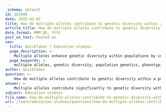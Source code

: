 ```yaml
---
_schema: default
id: 167848
date: 2025-02-01
title: How do multiple alleles contribute to genetic diversity within a population?
article_title: How do multiple alleles contribute to genetic diversity within a population?
date_format: MMM DD, YYYY
post_on_text: Posted on
seo:
  title: QuickTakes | Education studies
  page_description: >-
    Multiple alleles enhance genetic diversity within populations by increasing genotype and phenotype variations, crucial for adaptation, evolution, and population resilience.
  page_keywords: >-
    multiple alleles, genetic diversity, population genetics, phenotypic variation, ABO blood group, codominance, incomplete dominance, natural selection, genetic variation, evolution, population structure, gene flow, breeding programs, conservation efforts
author: QuickTakes
question: >-
    How do multiple alleles contribute to genetic diversity within a population?
answer: >-
    Multiple alleles contribute significantly to genetic diversity within a population by increasing the variety of genotypes and phenotypes that can arise from a single genetic locus. Here are several key points that illustrate how multiple alleles enhance genetic diversity:\n\n1. **Definition of Multiple Alleles**: Multiple alleles refer to the existence of more than two alleles for a particular gene within a population. While an individual can only inherit two alleles (one from each parent), the presence of multiple alleles in the population allows for a greater variety of genetic combinations. A classic example is the ABO blood group system in humans, which includes three alleles: A (IA), B (IB), and O (i). This results in four possible blood types: A (IAIA or IAi), B (IBIB or IBi), AB (IAIB), and O (ii).\n\n2. **Increased Phenotypic Variation**: The presence of multiple alleles can lead to a wider range of phenotypes. For instance, in the case of the ABO blood group, the combination of different alleles results in distinct blood types, each with unique immunological properties. This variation can be crucial for survival and adaptation, as different phenotypes may confer advantages in specific environments.\n\n3. **Codominance and Incomplete Dominance**: Multiple alleles can exhibit different patterns of dominance, such as codominance and incomplete dominance. In codominance, both alleles are fully expressed in the phenotype (as seen in AB blood type), while in incomplete dominance, the phenotype is a blend of the two alleles (e.g., red and white flowers producing pink offspring). These interactions further enrich the phenotypic diversity within a population.\n\n4. **Genetic Variation and Evolution**: The genetic variation introduced by multiple alleles is essential for evolution. It provides a reservoir of traits that can be acted upon by natural selection. Populations with greater genetic diversity are more likely to adapt to changing environments, resist diseases, and survive over time.\n\n5. **Population Structure and Gene Flow**: The presence of multiple alleles can also reflect the population structure and gene flow. Different populations may harbor different alleles, and when individuals from these populations interbreed, new allele combinations can emerge, further enhancing genetic diversity.\n\n6. **Implications for Breeding and Conservation**: Understanding the role of multiple alleles in genetic diversity is crucial for breeding programs and conservation efforts. Maintaining genetic diversity within a population can help ensure its resilience to environmental changes and diseases.\n\nIn summary, multiple alleles play a vital role in contributing to genetic diversity within a population by increasing the range of possible genotypes and phenotypes, facilitating adaptation and evolution, and enhancing the overall genetic health of populations.
subject: Education studies
file_name: how-do-multiple-alleles-contribute-to-genetic-diversity-within-a-population.md
url: /learn/education-studies/questions/how-do-multiple-alleles-contribute-to-genetic-diversity-within-a-population
---
```


&nbsp;